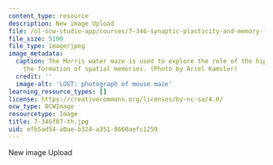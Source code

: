 ```yaml
---
content_type: resource
description: New image Upload
file: /ol-ocw-studio-app/courses/7-346-synaptic-plasticity-and-memory-from-molecules-to-behavior-fall-2007/efb5ad54a0aeb324a3518660aefc1259_7-346f07-th.jpg
file_size: 5190
file_type: image/jpeg
image_metadata:
  caption: The Morris water maze is used to explore the role of the hippocampus in
    the formation of spatial memories. (Photo by Ariel Kamsler)
  credit: ''
  image-alt: 'LOST: photograph of mouse maze'
learning_resource_types: []
license: https://creativecommons.org/licenses/by-nc-sa/4.0/
ocw_type: OCWImage
resourcetype: Image
title: 7-346f07-th.jpg
uid: efb5ad54-a0ae-b324-a351-8660aefc1259
---
```

New image Upload